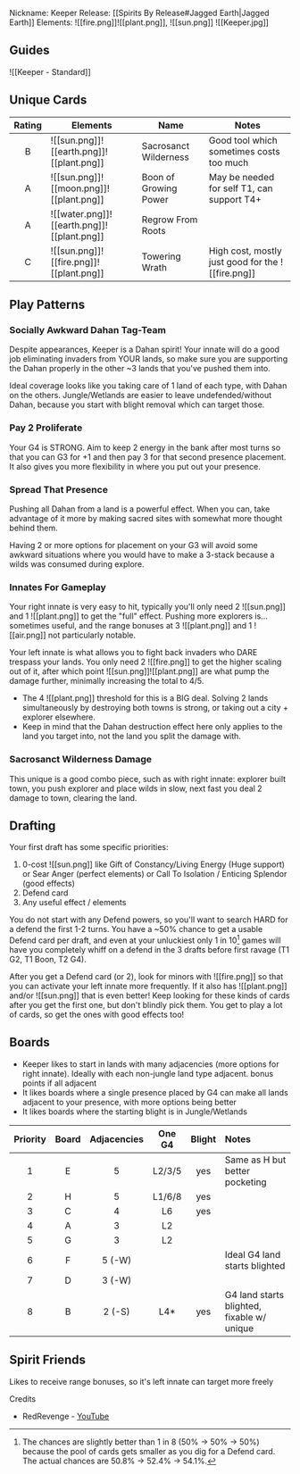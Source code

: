 Nickname: Keeper
Release: [[Spirits By Release#Jagged Earth|Jagged Earth]]
Elements: ![[fire.png]]![[plant.png]], ![[sun.png]]
![[Keeper.jpg]]
## Guides

![[Keeper - Standard]]


## Unique Cards

| Rating | Elements                                   | Name                  | Notes                                             |
| :----: | ------------------------------------------ | --------------------- | ------------------------------------------------- |
|   B    | ![[sun.png]]![[earth.png]]![[plant.png]]   | Sacrosanct Wilderness | Good tool which sometimes costs too much          |
|   A    | ![[sun.png]]![[moon.png]]![[plant.png]]    | Boon of Growing Power | May be needed for self T1, can support T4+        |
|   A    | ![[water.png]]![[earth.png]]![[plant.png]] | Regrow From Roots     |                                                   |
|   C    | ![[sun.png]]![[fire.png]]![[plant.png]]    | Towering Wrath        | High cost, mostly just good for the ![[fire.png]] |

## Play Patterns

### Socially Awkward Dahan Tag-Team
Despite appearances, Keeper is a Dahan spirit! Your innate will do a good job eliminating invaders from YOUR lands, so make sure you are supporting the Dahan properly in the other ~3 lands that you've pushed them into.

Ideal coverage looks like you taking care of 1 land of each type, with Dahan on the others. Jungle/Wetlands are easier to leave undefended/without Dahan, because you start with blight removal which can target those.

### Pay 2 Proliferate
Your G4 is STRONG. Aim to keep 2 energy in the bank after most turns so that you can G3 for +1 and then pay 3 for that second presence placement. It also gives you more flexibility in where you put out your presence.

### Spread That Presence
Pushing all Dahan from a land is a powerful effect. When you can, take advantage of it more by making sacred sites with somewhat more thought behind them.

Having 2 or more options for placement on your G3 will avoid some awkward situations where you would have to make a 3-stack because a wilds was consumed during explore.

### Innates For Gameplay
Your right innate is very easy to hit, typically you'll only need 2 ![[sun.png]] and 1 ![[plant.png]] to get the "full" effect. Pushing more explorers is... sometimes useful, and the range bonuses at 3 ![[plant.png]] and 1 ![[air.png]] not particularly notable.

Your left innate is what allows you to fight back invaders who DARE trespass your lands. You only need 2 ![[fire.png]] to get the higher scaling out of it, after which point ![[sun.png]]![[plant.png]] are what pump the damage further, minimally increasing the total to 4/5.
- The 4 ![[plant.png]] threshold for this is a BIG deal. Solving 2 lands simultaneously by destroying both towns is strong, or taking out a city + explorer elsewhere.
- Keep in mind that the Dahan destruction effect here only applies to the land you target into, not the land you split the damage with.

### Sacrosanct Wilderness Damage
This unique is a good combo piece, such as with right innate: explorer built town, you push explorer and place wilds in slow, next fast you deal 2 damage to town, clearing the land.


## Drafting
Your first draft has some specific priorities:
1. 0-cost ![[sun.png]] like Gift of Constancy/Living Energy (Huge support) or Sear Anger (perfect elements) or Call To Isolation / Enticing Splendor (good effects)
2. Defend card
3. Any useful effect / elements

You do not start with any Defend powers, so you'll want to search HARD for a defend the first 1-2 turns. You have a ~50% chance to get a usable Defend card per draft, and even at your unluckiest only 1 in 10[^1] games will have you completely whiff on a defend in the 3 drafts before first ravage (T1 G2, T1 Boon, T2 G4).

After you get a Defend card (or 2), look for minors with ![[fire.png]] so that you can activate your left innate more frequently. If it also has ![[plant.png]] and/or ![[sun.png]] that is even better! Keep looking for these kinds of cards after you get the first one, but don't blindly pick them. You get to play a lot of cards, so get the ones with good effects too!

## Boards
- Keeper likes to start in lands with many adjacencies (more options for right innate). Ideally with each non-jungle land type adjacent. bonus points if all adjacent
- It likes boards where a single presence placed by G4 can make all lands adjacent to your presence, with more options being better
- It likes boards where the starting blight is in Jungle/Wetlands

| Priority | Board | Adjacencies | One G4 | Blight | Notes                                      |
| :------: | :---: | :---------: | :----: | :----: | :----------------------------------------- |
|    1     |   E   |      5      | L2/3/5 |  yes   | Same as H but better pocketing             |
|    2     |   H   |      5      | L1/6/8 |  yes   |                                            |
|    3     |   C   |      4      |   L6   |  yes   |                                            |
|    4     |   A   |      3      |   L2   |        |                                            |
|    5     |   G   |      3      |   L2   |        |                                            |
|    6     |   F   |   5 (-W)    |        |        | Ideal G4 land starts blighted              |
|    7     |   D   |   3 (-W)    |        |        |                                            |
|    8     |   B   |   2 (-S)    |  L4\*  |  yes   | G4 land starts blighted, fixable w/ unique |


## Spirit Friends

Likes to receive range bonuses, so it's left innate can target more freely


Credits
- RedRevenge - [YouTube](https://www.youtube.com/watch?v=cMrKqoNEYlg)



[^1]: The chances are slightly better than 1 in 8 (50% -> 50% -> 50%) because the pool of cards gets smaller as you dig for a Defend card. The actual chances are 50.8% -> 52.4% -> 54.1%.
